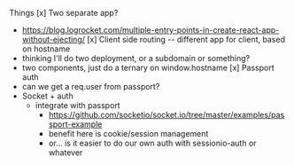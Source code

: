 Things
[x] Two separate app?
  - https://blog.logrocket.com/multiple-entry-points-in-create-react-app-without-ejecting/
[x] Client side routing -- different app for client, based on hostname
  - thinking I'll do two deployment, or a subdomain or something?
  - two <Router> components, just do a ternary on window.hostname
[x] Passport auth
  - can we get a req.user from passport?
- Socket + auth
  - integrate with passport
    - https://github.com/socketio/socket.io/tree/master/examples/passport-example
    - benefit here is cookie/session management
    - or... is it easier to do our own auth with sessionio-auth or whatever


